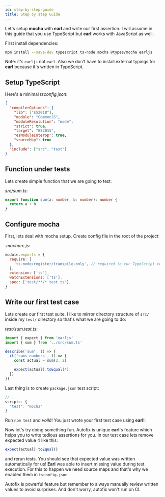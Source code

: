 ```yaml
---
id: step-by-step-guide
title: Step by step Guide
---
```


Let's setup **mocha** with **earl** and write our first assertion. I will assume in this guide that you use TypeScript
but **earl** works with JavaScript as well.

First install dependencies:

```sh
npm install --save-dev typescript ts-node mocha @types/mocha earljs
```

Note: it's `earljs` not `earl`. Also we don't have to install external typings for **earl** because it's written in
TypeScript.

## Setup TypeScript

Here's a minimal _tsconfig.json_:

```json
{
  "compilerOptions": {
    "lib": ["ES2018"],
    "module": "CommonJS",
    "moduleResolution": "node",
    "strict": true,
    "target": "ES2015",
    "esModuleInterop": true,
    "sourceMap": true
  },
  "include": ["src", "test"]
}

```

## Function under tests

Lets create simple function that we are going to test:

_src/sum.ts_:

```typescript
export function sum(a: number, b: number): number {
  return a + b
}
```

## Configure mocha

First, lets deal with mocha setup. Create config file in the root of the project:

_.mocharc.js_:

```js
module.exports = {
  require: [
    'ts-node/register/transpile-only', // required to run TypeScript code
  ],
  extension: ['ts'],
  watchExtensions: ['ts'],
  spec: ['test/**/*.test.ts'],
}
```

## Write our first test case

Lets create our first test suite. I like to mirror directory structure of `src/` inside my `test/` directory so that's
what we are going to do:

_test/sum.test.ts_:

```typescript
import { expect } from 'earljs'
import { sum } from '../src/sum.ts'

describe('sum', () => {
  it('sums numbers', () => {
    const actual = sum(2, 2)

    expect(actual).toEqual(4)
  })
})
```

Last thing is to create `package.json` test script:

```js
// ...
scripts: {
  "test": "mocha"
}
```

Run `npm test` and _voilà_! You just wrote your first test case using **earl**!.

Now let's try doing something fun. Autofix is unique **earl**'s feature which helps you to write tedious assertions for
you. In our test case lets remove expected value 4 like this:

```typescript
expect(actual).toEqual()
```

and rerun tests. You should see that expected value was written automatically for us! **Earl** was able to insert
missing value during test execution. For this to happen we need source maps and that's why we enabled them in
`tsconfig.json`.

Autofix is powerful feature but remember to always manually review written values to avoid surprises. And don't worry,
autofix won't run on CI.
